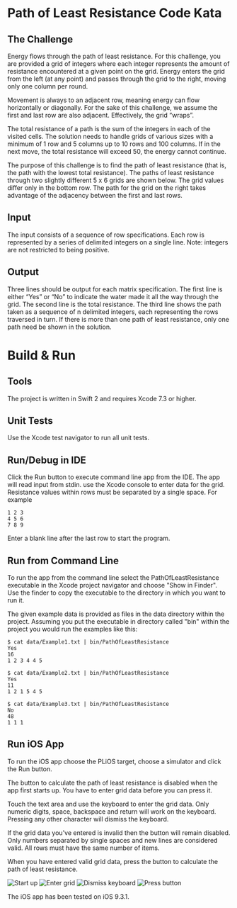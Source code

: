 # Path of Least Resistance Code Kata

## The Challenge
Energy flows through the path of least resistance. For this challenge, you are provided a grid of integers where each integer represents the amount of resistance encountered at a given point on the grid. Energy enters the grid from the left (at any point) and passes through the grid to the right, moving only one column per round.

Movement is always to an adjacent row, meaning energy can flow horizontally or diagonally. For the sake of this challenge, we assume the first and last row are also adjacent. Effectively, the grid “wraps”.

The total resistance of a path is the sum of the integers in each of the visited cells. The solution needs to handle grids of various sizes with a minimum of 1 row and 5 columns up to 10 rows and 100 columns. If in the next move, the total resistance will exceed 50, the energy cannot continue.

The purpose of this challenge is to find the path of least resistance (that is, the path with the lowest total resistance). The paths of least resistance through two slightly different 5 x 6 grids are shown below. The grid values differ only in the bottom row. The path for the grid on the right takes advantage of the adjacency between the first and last rows.

## Input
The input consists of a sequence of row specifications. Each row is represented by a series of delimited integers on a single line. Note: integers are not restricted to being positive.

## Output
Three lines should be output for each matrix specification. The first line is either “Yes” or “No” to indicate the water made it all the way through the grid. The second line is the total resistance. The third line shows the path taken as a sequence of n delimited integers, each representing the rows traversed in turn. If there is more than one path of least resistance, only one path need be shown in the solution.

# Build & Run

## Tools
The project is written in Swift 2 and requires Xcode 7.3 or higher.

## Unit Tests
Use the Xcode test navigator to run all unit tests.

## Run/Debug in IDE
Click the Run button to execute command line app from the IDE. The app will read input from stdin. use the Xcode console to enter data for the grid. Resistance values within rows must be separated by a single space. For example

```
1 2 3
4 5 6
7 8 9
```

Enter a blank line after the last row to start the program.

## Run from Command Line
To run the app from the command line select the PathOfLeastResistance executable in the Xcode project navigator and choose "Show in Finder". Use the finder to copy the executable to the directory in which you want to run it.

The given example data is provided as files in the data directory within the project. Assuming you put the executable in directory called "bin" within the project you would run the examples like this:

```
$ cat data/Example1.txt | bin/PathOfLeastResistance
Yes
16
1 2 3 4 4 5
```
```
$ cat data/Example2.txt | bin/PathOfLeastResistance
Yes
11
1 2 1 5 4 5
```
```
$ cat data/Example3.txt | bin/PathOfLeastResistance
No
48
1 1 1
```

## Run iOS App
To run the iOS app choose the PLiOS target, choose a simulator and click the Run button.

The button to calculate the path of least resistance is disabled when the app first starts up. You have to enter grid data before you can press it.

Touch the text area and use the keyboard to enter the grid data. Only numeric digits, space, backspace and return will work on the keyboard. Pressing any other character will dismiss the keyboard.

If the grid data you've entered is invalid then the button will remain disabled. Only numbers separated by single spaces and new lines are considered valid. All rows must have the same number of items.

When you have entered valid grid data, press the button to calculate the path of least resistance.

![Start up](documentation/ios/example1/1.png)
![Enter grid](documentation/ios/example1/2.png)
![Dismiss keyboard](documentation/ios/example1/3.png)
![Press button](documentation/ios/example1/4.png)

The iOS app has been tested on iOS 9.3.1.
